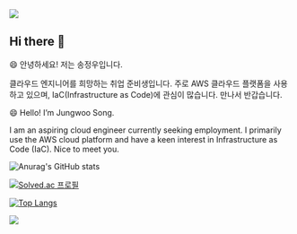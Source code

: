 <img src="https://capsule-render.vercel.app/api?type=waving&color=61DBF0&height=150&section=header" />

## Hi there 👋

😄 안녕하세요! 저는 송정우입니다.

클라우드 엔지니어를 희망하는 취업 준비생입니다. 주로 AWS 클라우드 플랫폼을 사용하고 있으며, IaC(Infrastructure as Code)에 관심이 많습니다. 만나서 반갑습니다.

😄 Hello! I’m Jungwoo Song.

I am an aspiring cloud engineer currently seeking employment. I primarily use the AWS cloud platform and have a keen interest in Infrastructure as Code (IaC). Nice to meet you.

![Anurag's GitHub stats](https://github-readme-stats.vercel.app/api?username=13byteshow_icons=true&theme=tokyonight)

[![Solved.ac
프로필](http://mazassumnida.wtf/api/v2/generate_badge?boj=13byte)](https://solved.ac/13bitadc)

[![Top Langs](https://github-readme-stats.vercel.app/api/top-langs/?username=13bytte&layout=compact)](https://github.com/13byte/github-readme-stats)

<img src="https://capsule-render.vercel.app/api?type=waving&color=61DBF0&height=150&section=footer" />
